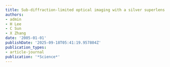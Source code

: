 ```yaml
---
title: Sub-diffraction-limited optical imaging with a silver superlens
authors:
- admin
- H Lee
- C Sun
- X Zhang
date: '2005-01-01'
publishDate: '2025-09-18T05:41:19.957804Z'
publication_types:
- article-journal
publication: '*Science*'
---
```

